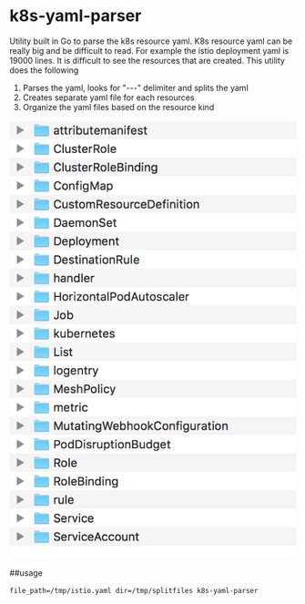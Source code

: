# k8s-yaml-parser

Utility built in Go to parse the k8s resource yaml. K8s resource yaml can be really big and be difficult to read. For example the istio
deployment yaml is 19000 lines. It is difficult to see the resources that are created. This utility does the following

1. Parses the yaml, looks for "---" delimiter and splits the yaml
2. Creates separate yaml file for each resources
3. Organize the yaml files based on the resource kind

![](./Images/screenshot.jpg)

##usage
```
file_path=/tmp/istio.yaml dir=/tmp/splitfiles k8s-yaml-parser
```
